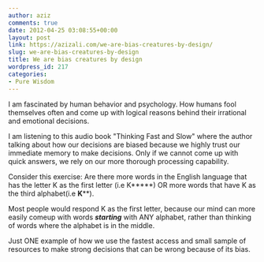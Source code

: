 ```yaml
---
author: aziz
comments: true
date: 2012-04-25 03:08:55+00:00
layout: post
link: https://azizali.com/we-are-bias-creatures-by-design/
slug: we-are-bias-creatures-by-design
title: We are bias creatures by design
wordpress_id: 217
categories:
- Pure Wisdom
---
```


I am fascinated by human behavior and psychology. How humans fool themselves often and come up with logical reasons behind their irrational and emotional decisions.

I am listening to this audio book "Thinking Fast and Slow" where the author talking about how our decisions are biased because we highly trust our immediate memory to make decisions. Only if we cannot come up with quick answers, we rely on our more thorough processing capability.

Consider this exercise: Are there more words in the English language that has the letter K as the first letter (i.e K*****) OR more words that have K as the third alphabet(i.e **K****).

Most people would respond K as the first letter, because our mind can more easily comeup with words _**starting**_ with ANY alphabet, rather than thinking of words where the alphabet is in the middle.

Just ONE example of how we use the fastest access and small sample of resources to make strong decisions that can be wrong because of its bias.
